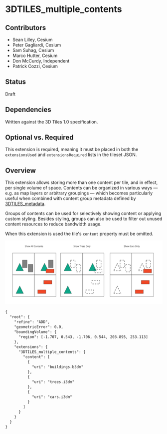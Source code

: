 <!-- omit in toc -->
# 3DTILES_multiple_contents

## Contributors

* Sean Lilley, Cesium
* Peter Gagliardi, Cesium
* Sam Suhag, Cesium
* Marco Hutter, Cesium
* Don McCurdy, Independent
* Patrick Cozzi, Cesium

## Status

Draft

## Dependencies

Written against the 3D Tiles 1.0 specification.

## Optional vs. Required

This extension is required, meaning it must be placed in both the `extensionsUsed` and `extensionsRequired` lists in the tileset JSON.

## Overview

This extension allows storing more than one content per tile, and in effect, per single volume of space. Contents can be organized in various ways — e.g. as map layers or arbitrary groupings — which becomes particularly useful when combined with content group metadata defined by [3DTILES_metadata](../3DTILES_metadata).

Groups of contents can be used for selectively showing content or applying custom styling. Besides styling, groups can also be used to filter out unused content resources to reduce bandwidth usage.

When this extension is used the tile's `content` property must be omitted.

<img src="figures/filtering-groups.jpg" width="700" />


```jsonc
{
  "root": {
    "refine": "ADD",
    "geometricError": 0.0,
    "boundingVolume": {
      "region": [-1.707, 0.543, -1.706, 0.544, 203.895, 253.113]
    },
    "extensions": {
      "3DTILES_multiple_contents": {
        "content": [
          {
            "uri": "buildings.b3dm"
          },
          {
            "uri": "trees.i3dm"
          },
          {
            "uri": "cars.i3dm"
          }
        ]
      }
    }
  }
}
```
